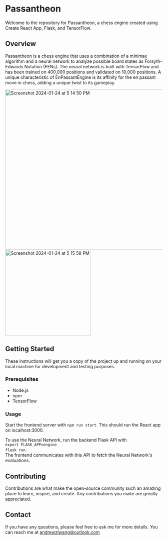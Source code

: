 # Passantheon

Welcome to the repository for Passantheon, a chess engine created using Create React App, Flask, and TensorFlow.

## Overview

Passantheon is a chess engine that uses a combination of a minimax algorithm and a neural network to analyze possible board states as Forsyth-Edwards Notation (FENs). The neural network is built with TensorFlow and has been trained on 400,000 positions and validated on 10,000 positions. A unique characteristic of EnPassantEngine is its affinity for the en passant move in chess, adding a unique twist to its gameplay.

<img width="510" alt="Screenshot 2024-01-24 at 5 14 50 PM" src="https://github.com/drew-gnaw/Passantheon/assets/115036225/1ed35559-7fa7-435f-8d93-7f3afab3acf7">

<img width="274" alt="Screenshot 2024-01-24 at 5 15 58 PM" src="https://github.com/drew-gnaw/Passantheon/assets/115036225/600561a5-cb35-4003-adad-397a20ad78e9">

## Getting Started

These instructions will get you a copy of the project up and running on your local machine for development and testing purposes.

### Prerequisites

- Node.js
- npm
- TensorFlow

### Usage

Start the frontend server with ```npm run start```. This should run the React app on localhost:3000.

To use the Neural Network, run the backend Flask API with \
```export FLASK_APP=engine```\
```flask run```. \
The frontend communicates with this API to fetch the Neural Network's evaluations.

## Contributing

Contributions are what make the open-source community such an amazing place to learn, inspire, and create. Any contributions you make are greatly appreciated.

## Contact

If you have any questions, please feel free to ask me for more details. You can reach me at andrewzlwang@outlook.com

